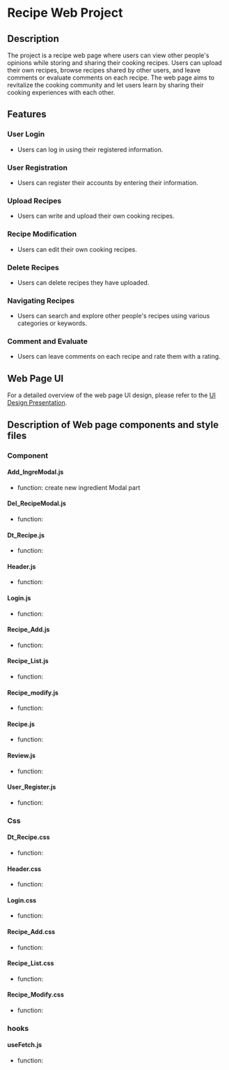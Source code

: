 # Recipe Web Project

## Description
The project is a recipe web page where users can view other people's opinions while storing and sharing their cooking recipes. Users can upload their own recipes, browse recipes shared by other users, and leave comments or evaluate comments on each recipe. The web page aims to revitalize the cooking community and let users learn by sharing their cooking experiences with each other.

## Features

### User Login
- Users can log in using their registered information.
### User Registration
- Users can register their accounts by entering their information.
### Upload Recipes
- Users can write and upload their own cooking recipes.
### Recipe Modification
- Users can edit their own cooking recipes.
### Delete Recipes
- Users can delete recipes they have uploaded.
### Navigating Recipes
- Users can search and explore other people's recipes using various categories or keywords.
### Comment and Evaluate
- Users can leave comments on each recipe and rate them with a rating.

## Web Page UI
For a detailed overview of the web page UI design, please refer to the [UI Design Presentation](./docs/Web_recipe_UI.pptx).

## Description of Web page components and style files
### Component
#### Add_IngreModal.js
- function: create new ingredient Modal part
#### Del_RecipeModal.js
- function:
#### Dt_Recipe.js
- function:
#### Header.js
- function:
#### Login.js
- function:
#### Recipe_Add.js
- function:
#### Recipe_List.js
- function:
#### Recipe_modify.js
- function:
#### Recipe.js
- function:
#### Review.js
- function:
#### User_Register.js
- function:

### Css
#### Dt_Recipe.css
- function:
#### Header.css
- function:
#### Login.css
- function:
#### Recipe_Add.css
- function:
#### Recipe_List.css
- function:
#### Recipe_Modify.css
- function:

### hooks
#### useFetch.js
- function:
